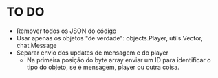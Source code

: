 # TO DO

- Remover todos os JSON do código
- Usar apenas os objetos "de verdade": objects.Player, utils.Vector, chat.Message
- Separar envio dos updates de mensagem e do player
  - Na primeira posição do byte array enviar um ID para identificar o tipo do objeto, se é mensagem, player ou outra coisa.